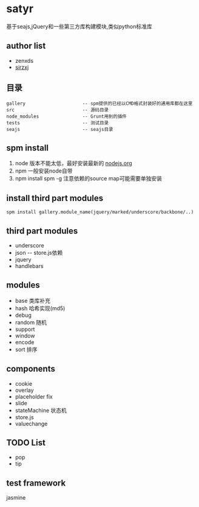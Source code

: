 # satyr
基于seajs,jQuery和一些第三方库构建模块,类似python标准库

## author list
* zenxds
* [sirzxj](https://github.com/sirzxj)

## 目录
	gallery						-- spm提供的已经以CMD格式封装好的通用库都在这里
	src 						-- 源码目录
	node_modules				-- Grunt用到的插件
	tests						-- 测试目录
	seajs						-- seajs目录

## spm install
1. node 版本不能太低，最好安装最新的 [nodejs.org](http://nodejs.org/)
2. npm 一般安装node自带
3. npm install spm -g 注意依赖的source map可能需要单独安装

## install third part modules
	spm install gallery.module_name(jquery/marked/underscore/backbone/..)

## third part modules
* underscore
* json -- store.js依赖
* jquery
* handlebars

## modules
* base 		类库补充
* hash 		哈希实现(md5)
* debug
* random 	随机
* support
* window
* encode
* sort 排序

## components 
* cookie	
* overlay
* placeholder fix
* slide
* stateMachine   状态机
* store.js
* valuechange

## TODO List
* pop
* tip

## test framework
jasmine